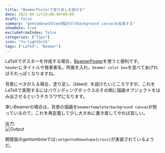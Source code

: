 ```yaml
---
title: "BeamerPosterで塗り足しを設ける"
date: 2023-09-12T19:00:00+09:00
draft: false
summary: "gentombowのbleed幅分だけbackground canvasを拡張する"
showDate: true
excludeFromIndex: false
categories: ["Tips"]
icon: "fa-lightbulb"
tags: ["LaTeX", "Beamer"]
---
```

LaTeXでポスターを作成する場合，[BeamerPoster](https://ctan.org/pkg/beamerposter)を使うと便利です。  
`header`にタイトルや発表者名，所属を入れ，`beamer color box`を並べてあげればそれっぽくなりますね。

背景にベタが入る場合，塗り足し（bleed）を設けたいところですが，これをLaTeXで実現するにはバウンディングボックスのその側に描画オブジェクトをはみ出させるというチカラワザになります。

幸いBeamerの場合は，背景の描画を`beamertemplete/background canvas`が担っているので，これを再定義して少し大きめに書き直してやれば宜しい。

<script src="https://gist.github.com/atsuyaw/fd52132439a3b7480875e04dea1f08f9.js"></script>

出力:  
![Output](https://user-images.githubusercontent.com/68371029/266809602-fe1bb1ff-6b94-4988-8c8f-49b0c9680cb4.png)

開発版のgentombowでは`\setgentombowshape{cross}`が実装されているようだ。
